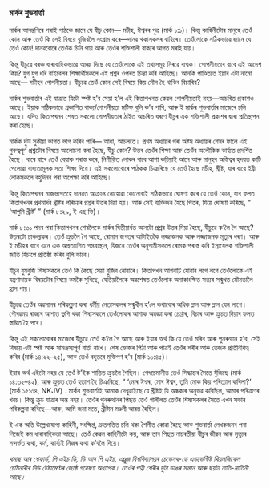 ### মাৰ্কৰ শুভবাৰ্ত্তা

মাৰ্কৰ আৰম্ভণিৰে পৰাই পাঠকে জানে যে যীচু কোন— মচীহ, ঈশ্বৰৰ পুত্ৰ (মাৰ্ক ১:১)। কিন্তু কাহিনীটোৰ মানুহে তেওঁ কোন আৰু তেওঁ কি সেই বিষয়ে বুজিবলৈ সংগ্ৰাম কৰে—দানৱ থকাসকলৰ বাহিৰে। তেওঁলোকে সঠিকভাৱে জানে যে তেওঁ কোন! দানৱবোৰে তেওঁক চিনি পায় আৰু তেওঁৰ শক্তিশালী বাক্যৰ আগত মৰহি যায়।

কিন্তু যীচুৱে বৰঞ্চ ধাৰাবাহিকভাৱে আজ্ঞা দিছে যে তেওঁলোকে এই তথ্যসমূহ নিৰৱে ৰাখক। গোপনীয়তাৰ বাবে এই আদেশ কিয়? যুগ যুগ ধৰি বাইবেলৰ শিক্ষাৰ্থীসকলে এই প্ৰশ্নৰ ওপৰত চিন্তা কৰি আহিছে। আনকি পাণ্ডিত্যত ইয়াৰ এটা নামো আছে— মচীহৰ গোপনীয়তা। যীচুৱে তেওঁ কোন সেই বিষয়ে কিয় মৌন হৈ থাকিব বিচাৰিব?

মাৰ্কৰ শুভবাৰ্তাৰ এই যাত্ৰাত যিটো স্পষ্ট হ’ব সেয়া হ’ল এই কিতাপখনত কেৱল গোপনীয়তাই নহয়—আচৰিত প্ৰকাশও আছে। ইয়াক সঠিকভাৱে প্ৰকাশিত বাক্য/গোপনীয়তা মটিফ বুলি ক’ব পাৰি, আৰু ই মাৰ্কৰ শুভবাৰ্তাৰ মাজেৰে চলি আছে। যদিও কিতাপখনৰ শেষত সকলো গোপনীয়তাৰ ঠাইত আচৰিত ধৰণে যীচুৰ এক শক্তিশালী প্ৰকাশৰ দ্বাৰা প্ৰতিস্থাপন কৰা হৈছে।

মাৰ্কক দুটা সুকীয়া ভাগত ভাগ কৰিব পাৰি— আধা, আচলতে। প্ৰথম অধ্যায়ৰ পৰা অষ্টম অধ্যায়ৰ শেষৰ ফালে এই গুৰুত্বপূৰ্ণ প্ৰশ্নটোৰ বিষয়ে আলোচনা কৰা হৈছে, যীচু কোন? উত্তৰ তেওঁৰ শিক্ষা আৰু তেওঁৰ অলৌকিক কাৰ্য্যত প্ৰদৰ্শিত হৈছে। বাৰে বাৰে তেওঁ বেয়াক পৰাস্ত কৰে, নিপীড়িত লোকৰ বাবে আশা কঢ়িয়াই আনে আৰু মানুহৰ অস্তিত্বৰ হৃদয়ত কাটি পেলোৱা বাধ্যতামূলক সত্য শিক্ষা দিয়ে। এই সকলোবোৰে পাঠকক চিঞৰিছে যে তেওঁ হৈছে মচীহ, খ্ৰীষ্ট, যাৰ বাবে ইব্ৰী লোকসকলে বহুদিনৰ পৰা অপেক্ষা কৰি আহিছে।

কিন্তু কিতাপখনৰ মাজভাগতহে দানৱত আক্ৰান্ত নোহোৱা কোনোবাই সঠিকভাৱে ঘোষণা কৰে যে তেওঁ কোন, যাৰ ফলত কিতাপখনৰ প্ৰথমাৰ্ধৰ খ্ৰীষ্টৰ পৰিচয়ৰ প্ৰশ্নৰ উত্তৰ দিয়া হয়। আৰু সেই ব্যক্তিজন হৈছে পিতৰ, যিয়ে ঘোষণা কৰিছে, “ ‘আপুনি খ্ৰীষ্ট’ ” (মাৰ্ক ৮:২৯, ই এছ ভি)।

মাৰ্ক ৮:৩১ পদৰ পৰা কিতাপখনৰ শেষলৈকে মাৰ্কৰ দ্বিতীয়াৰ্ধত আনটো প্ৰশ্নৰ উত্তৰ দিয়া হৈছে, যীচুৱে ক’লৈ গৈ আছে? উত্তৰটো চাঞ্চল্যকৰ। তেওঁ ক্ৰুচলৈ গৈ আছে, ৰোমান জগতৰ আটাইতকৈ লজ্জাজনক আৰু লজ্জাজনক মৃত্যুৰ ধৰণ। আৰু ই মচীহৰ বাবে এনে এক অপ্ৰত্যাশিত গন্তব্যস্থান, যিজনে তেওঁৰ অনুগামীসকলে ৰোমক পৰাস্ত কৰি ইস্ৰায়েলক শক্তিশালী জাতি হিচাপে প্ৰতিষ্ঠা কৰিব বুলি ভাবে।

যীচুৰ বুমবুজি শিষ্যসকলে তেওঁ কি কৈছে সেয়া বুজিব নোৱাৰে। কিতাপখন আগবাঢ়ি যোৱাৰ লগে লগে তেওঁলোকে এই যন্ত্ৰণাদায়ক বিষয়টোৰ বিষয়ে কমকৈ সুধিছে, যেতিয়ালৈকে অৱশেষত তেওঁলোক অনাকাংক্ষিত সত্যৰ সন্মুখত মৌনতালৈ হ্ৰাস পায়।

যীচুৱে তেওঁৰ অৱসানৰ পৰিকল্পনা কৰা ধৰ্মীয় নেতাসকলৰ সন্মুখীন হ’লে কথাবোৰ অধিক ম্লান আৰু ম্লান যেন লাগে। গৌৰৱময় ৰাজ্যৰ আশাত ভুগি থকা শিষ্যসকলে তেওঁলোকৰ আশাক অৱজ্ঞা কৰা গ্ৰেপ্তাৰ, বিচাৰ আৰু ক্ৰুচত দিয়াৰ ফলত স্তম্ভিত হৈ পৰে।

কিন্তু এই সকলোবোৰৰ মাজেৰে যীচুৱে তেওঁ ক’লৈ গৈ আছে আৰু ইয়াৰ অৰ্থ কি যে তেওঁ মৰিব আৰু পুনৰুত্থান হ’ব, সেই বিষয়ে এটা স্পষ্ট আৰু সামঞ্জস্যপূৰ্ণ বাৰ্তা ৰাখে। শেষ ভোজৰ পিঠা আৰু পাত্ৰই তেওঁৰ শৰীৰ আৰু তেজক প্ৰতিনিধিত্ব কৰিব (মাৰ্ক ১৪:২২–২৫), আৰু তেওঁ বহুতৰে মুক্তিপণ হ’ব (মাৰ্ক ১০:৪৫)।

ইয়াৰ অৰ্থ এইটো নহয় যে তেওঁ ষ্ট’ইক শান্তিত ক্ৰুচলৈ গৈছিল। গেৎচেমানীত তেওঁ সিদ্ধান্তৰ সৈতে যুঁজিছে (মাৰ্ক ১৪:৩২–৪২), আৰু ক্ৰুচত তেওঁ হতাশ হৈ চিঞৰিছে, “ ‘মোৰ ঈশ্বৰ, মোৰ ঈশ্বৰ, তুমি মোক কিয় পৰিত্যাগ কৰিলা?’ (মাৰ্ক ১৫:৩৪, NKJV) . মাৰ্কৰ শুভবাৰ্তাই আমাক দেখুৱাইছে যে খ্ৰীষ্টই যি অন্ধকাৰ অনুভৱ কৰিছিল, আমাৰ পৰিত্ৰাণৰ খৰচ। কিন্তু ক্ৰুচ যাত্ৰাৰ অন্ত নহয়। তেওঁৰ পুনৰুত্থানৰ পিছত তেওঁ গালীলত তেওঁৰ শিষ্যসকলৰ সৈতে এখন সভাৰ পৰিকল্পনা কৰিছে—আৰু, আমি জনা মতে, খ্ৰীষ্টান মণ্ডলী আৰম্ভ হৈছিল।

ই এক অতি উল্লেখযোগ্য কাহিনী, সংক্ষিপ্ত, দ্ৰুতগতিত চলি থকা শৈলীত কোৱা হৈছে আৰু শুভবাৰ্তা লেখকজনৰ পৰা নিজেই কম ধাৰাবাহিকতা আছে। তেওঁ কেৱল কাহিনীটো কয়, আৰু তাৰ পিছত নাচৰতীয়া যীচুৰ জীৱন আৰু মৃত্যুৰ সন্দৰ্ভত কথা, কৰ্ম, কাৰ্য্যই নিজৰ কথা ক’বলৈ দিয়ে।

_থমাছ আৰ শ্বেফাৰ্ড, পি এইচ ডি, ডি আৰ পি এইচ, এণ্ড্ৰুজ বিশ্ববিদ্যালয়ৰ চেভেনথ-ডে এডভেন্টিষ্ট থিয়লজিকেল চেমিনাৰীৰ নিউ টেষ্টামেণ্টৰ জ্যেষ্ঠ গৱেষণা অধ্যাপক। তেওঁৰ পত্নী শ্বেৰীৰ দুটা ডাঙৰ সন্তান আৰু ছয়টা নাতি-নাতিনী আছে।_
